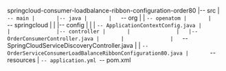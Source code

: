 springcloud-consumer-loadbalance-ribbon-configuration-order80
|-- src
|   `-- main
|       |-- java
|       |   `-- org
|       |       `-- openatom
|       |           `-- springcloud
|       |               |-- config
|       |               |   `-- ApplicationContextConfig.java
|       |               |-- controller
|       |               |   |-- OrderConsumerController.java
|       |               |   `-- SpringCloudServiceDiscoveryController.java
|       |               `-- OrderServiceConsumerLoadBalanceRibbonConfiguration80.java
|       `-- resources
|           `-- application.yml
`-- pom.xml
